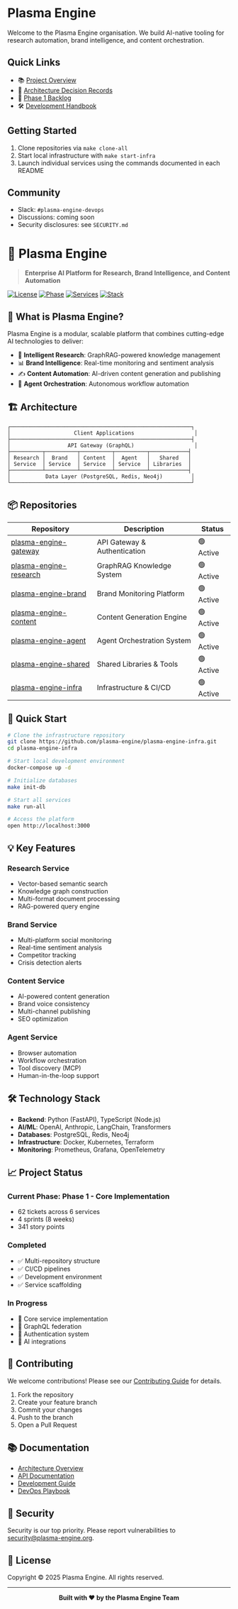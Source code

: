 # Plasma Engine

Welcome to the Plasma Engine organisation. We build AI-native tooling for
research automation, brand intelligence, and content orchestration.

## Quick Links

- 📚 [Project Overview](../ORGANIZATION.md)
- 🧭 [Architecture Decision Records](../../docs/adrs)
- 🚀 [Phase 1 Backlog](../../docs/tickets/phase-1.md)
- 🛠️ [Development Handbook](../../plasma-engine-shared/docs/development-handbook.md)

## Getting Started

1. Clone repositories via `make clone-all`
2. Start local infrastructure with `make start-infra`
3. Launch individual services using the commands documented in each README

## Community

- Slack: `#plasma-engine-devops`
- Discussions: coming soon
- Security disclosures: see `SECURITY.md`
# 🚀 Plasma Engine

> **Enterprise AI Platform for Research, Brand Intelligence, and Content Automation**

[![License](https://img.shields.io/badge/License-Proprietary-blue.svg)](LICENSE)
[![Phase](https://img.shields.io/badge/Phase-1-yellow.svg)](docs/tickets/phase-1.md)
[![Services](https://img.shields.io/badge/Services-7-green.svg)](#repositories)
[![Stack](https://img.shields.io/badge/Stack-Python%20%7C%20TypeScript-blue.svg)](#technology)

## 🌟 What is Plasma Engine?

Plasma Engine is a modular, scalable platform that combines cutting-edge AI technologies to deliver:

- 🧠 **Intelligent Research**: GraphRAG-powered knowledge management
- 📊 **Brand Intelligence**: Real-time monitoring and sentiment analysis
- ✍️ **Content Automation**: AI-driven content generation and publishing
- 🤖 **Agent Orchestration**: Autonomous workflow automation

## 🏗️ Architecture

```
┌─────────────────────────────────────────────────────────┐
│                    Client Applications                   │
├─────────────────────────────────────────────────────────┤
│                  API Gateway (GraphQL)                   │
├──────────┬──────────┬──────────┬──────────┬────────────┤
│ Research │  Brand   │ Content  │  Agent   │   Shared   │
│ Service  │ Service  │ Service  │ Service  │ Libraries  │
├──────────┴──────────┴──────────┴──────────┴────────────┤
│           Data Layer (PostgreSQL, Redis, Neo4j)         │
└─────────────────────────────────────────────────────────┘
```

## 📦 Repositories

| Repository | Description | Status |
|------------|-------------|--------|
| [plasma-engine-gateway](../../plasma-engine-gateway) | API Gateway & Authentication | 🟢 Active |
| [plasma-engine-research](../../plasma-engine-research) | GraphRAG Knowledge System | 🟢 Active |
| [plasma-engine-brand](../../plasma-engine-brand) | Brand Monitoring Platform | 🟢 Active |
| [plasma-engine-content](../../plasma-engine-content) | Content Generation Engine | 🟢 Active |
| [plasma-engine-agent](../../plasma-engine-agent) | Agent Orchestration System | 🟢 Active |
| [plasma-engine-shared](../../plasma-engine-shared) | Shared Libraries & Tools | 🟢 Active |
| [plasma-engine-infra](../../plasma-engine-infra) | Infrastructure & CI/CD | 🟢 Active |

## 🚀 Quick Start

```bash
# Clone the infrastructure repository
git clone https://github.com/plasma-engine/plasma-engine-infra.git
cd plasma-engine-infra

# Start local development environment
docker-compose up -d

# Initialize databases
make init-db

# Start all services
make run-all

# Access the platform
open http://localhost:3000
```

## 💡 Key Features

### Research Service
- Vector-based semantic search
- Knowledge graph construction
- Multi-format document processing
- RAG-powered query engine

### Brand Service
- Multi-platform social monitoring
- Real-time sentiment analysis
- Competitor tracking
- Crisis detection alerts

### Content Service
- AI-powered content generation
- Brand voice consistency
- Multi-channel publishing
- SEO optimization

### Agent Service
- Browser automation
- Workflow orchestration
- Tool discovery (MCP)
- Human-in-the-loop support

## 🛠️ Technology Stack

- **Backend**: Python (FastAPI), TypeScript (Node.js)
- **AI/ML**: OpenAI, Anthropic, LangChain, Transformers
- **Databases**: PostgreSQL, Redis, Neo4j
- **Infrastructure**: Docker, Kubernetes, Terraform
- **Monitoring**: Prometheus, Grafana, OpenTelemetry

## 📈 Project Status

### Current Phase: Phase 1 - Core Implementation
- 62 tickets across 6 services
- 4 sprints (8 weeks)
- 341 story points

### Completed
- ✅ Multi-repository structure
- ✅ CI/CD pipelines
- ✅ Development environment
- ✅ Service scaffolding

### In Progress
- 🚧 Core service implementation
- 🚧 GraphQL federation
- 🚧 Authentication system
- 🚧 AI integrations

## 🤝 Contributing

We welcome contributions! Please see our [Contributing Guide](CONTRIBUTING.md) for details.

1. Fork the repository
2. Create your feature branch
3. Commit your changes
4. Push to the branch
5. Open a Pull Request

## 📚 Documentation

- [Architecture Overview](docs/architecture.md)
- [API Documentation](docs/api/)
- [Development Guide](docs/development-handbook.md)
- [DevOps Playbook](docs/devops-process.md)

## 🔐 Security

Security is our top priority. Please report vulnerabilities to security@plasma-engine.org.

## 📄 License

Copyright © 2025 Plasma Engine. All rights reserved.

---

<p align="center">
  <strong>Built with ❤️ by the Plasma Engine Team</strong>
</p>

